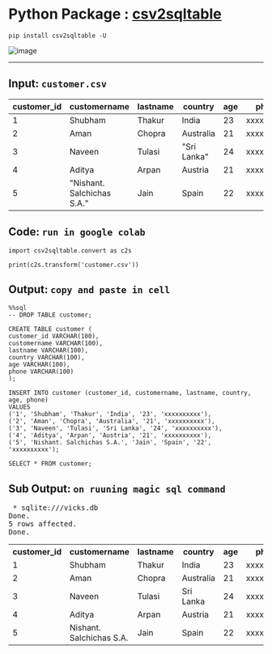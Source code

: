 # Python Package : [csv2sqltable](https://pypi.org/project/csv2sqltable/)

    pip install csv2sqltable -U

![image](https://github.com/imvickykumar999/csv2sqltable/assets/50515418/d10799b2-875d-46ff-81f6-565771f6c44f)

-----------

Input: `customer.csv`
------

customer_id | customername | lastname | country | age | phone
----------- | ------------ | -------- | ------- | --- | -----
1 | Shubham | Thakur | India | 23 | xxxxxxxxxx
2 | Aman | Chopra | Australia | 21 | xxxxxxxxxx
3 | Naveen | Tulasi | "Sri Lanka" | 24 | xxxxxxxxxx
4 | Aditya | Arpan | Austria | 21 | xxxxxxxxxx
5 | "Nishant. Salchichas S.A." | Jain | Spain | 22 | xxxxxxxxxx

Code: `run in google colab`
-----

    import csv2sqltable.convert as c2s
    
    print(c2s.transform('customer.csv'))
    
Output: `copy and paste in cell`
-------

    %%sql
    -- DROP TABLE customer;
    
    CREATE TABLE customer (
    customer_id VARCHAR(100),
    customername VARCHAR(100),
    lastname VARCHAR(100),
    country VARCHAR(100),
    age VARCHAR(100),
    phone VARCHAR(100)
    );
    
    INSERT INTO customer (customer_id, customername, lastname, country, age, phone)
    VALUES
    ('1', 'Shubham', 'Thakur', 'India', '23', 'xxxxxxxxxx'),
    ('2', 'Aman', 'Chopra', 'Australia', '21', 'xxxxxxxxxx'),
    ('3', 'Naveen', 'Tulasi', 'Sri Lanka', '24', 'xxxxxxxxxx'),
    ('4', 'Aditya', 'Arpan', 'Austria', '21', 'xxxxxxxxxx'),
    ('5', 'Nishant. Salchichas S.A.', 'Jain', 'Spain', '22', 'xxxxxxxxxx');
    
    SELECT * FROM customer;

Sub Output: `on ruuning magic sql command`
-----------

<div id="output-area"><span id="output-header"> </span><div id="output-body"><div class="stream output-id-1"><div class="output_subarea output_text"><pre> * sqlite:///vicks.db
Done.
5 rows affected.
Done.
</pre></div></div><div class="execute_result output-id-2"><div class="output_subarea output_html rendered_html"><table>
    <tbody><tr>
        <th>customer_id</th>
        <th>customername</th>
        <th>lastname</th>
        <th>country</th>
        <th>age</th>
        <th>phone</th>
    </tr>
    <tr>
        <td>1</td>
        <td>Shubham</td>
        <td>Thakur</td>
        <td>India</td>
        <td>23</td>
        <td>xxxxxxxxxx</td>
    </tr>
    <tr>
        <td>2</td>
        <td>Aman</td>
        <td>Chopra</td>
        <td>Australia</td>
        <td>21</td>
        <td>xxxxxxxxxx</td>
    </tr>
    <tr>
        <td>3</td>
        <td>Naveen</td>
        <td>Tulasi</td>
        <td>Sri Lanka</td>
        <td>24</td>
        <td>xxxxxxxxxx</td>
    </tr>
    <tr>
        <td>4</td>
        <td>Aditya</td>
        <td>Arpan</td>
        <td>Austria</td>
        <td>21</td>
        <td>xxxxxxxxxx</td>
    </tr>
    <tr>
        <td>5</td>
        <td>Nishant. Salchichas S.A.</td>
        <td>Jain</td>
        <td>Spain</td>
        <td>22</td>
        <td>xxxxxxxxxx</td>
    </tr>
</tbody></table></div></div></div><span id="output-footer"></span></div>


